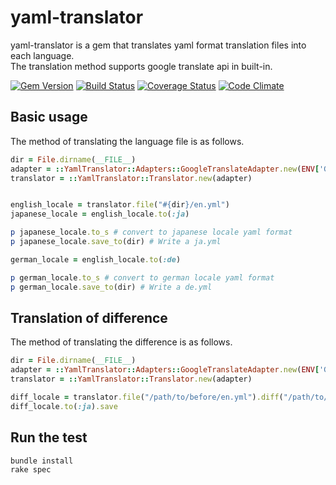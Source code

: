 # yaml-translator

yaml-translator is a gem that translates yaml format translation files into each language.  
The translation method supports google translate api in built-in.

[![Gem Version](https://badge.fury.io/rb/yaml-translator.svg)](https://badge.fury.io/rb/yaml-translator)
[![Build Status](https://travis-ci.org/holyshared/yaml-translator.svg?branch=master)](https://travis-ci.org/holyshared/yaml-translator)
[![Coverage Status](https://coveralls.io/repos/github/holyshared/yaml-translator/badge.svg?branch=master)](https://coveralls.io/github/holyshared/yaml-translator?branch=master)
[![Code Climate](https://codeclimate.com/github/holyshared/yaml-translator/badges/gpa.svg)](https://codeclimate.com/github/holyshared/yaml-translator)

## Basic usage

The method of translating the language file is as follows.

```ruby
dir = File.dirname(__FILE__)
adapter = ::YamlTranslator::Adapters::GoogleTranslateAdapter.new(ENV['GOOGLE_TRANSLATE_API_KEY'])
translator = ::YamlTranslator::Translator.new(adapter)


english_locale = translator.file("#{dir}/en.yml")
japanese_locale = english_locale.to(:ja)

p japanese_locale.to_s # convert to japanese locale yaml format
p japanese_locale.save_to(dir) # Write a ja.yml

german_locale = english_locale.to(:de)

p german_locale.to_s # convert to german locale yaml format
p german_locale.save_to(dir) # Write a de.yml
```

## Translation of difference

The method of translating the difference is as follows.

```ruby
dir = File.dirname(__FILE__)
adapter = ::YamlTranslator::Adapters::GoogleTranslateAdapter.new(ENV['GOOGLE_TRANSLATE_API_KEY'])
translator = ::YamlTranslator::Translator.new(adapter)

diff_locale = translator.file("/path/to/before/en.yml").diff("/path/to/after/en.yml")
diff_locale.to(:ja).save
```

## Run the test

	bundle install
	rake spec
